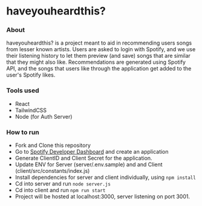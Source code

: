
<h1 text="center">haveyouheardthis?</h1>

### About

haveyouheardthis? is a project meant to aid in recommending users songs from lesser known artists. 
Users are asked to login with Spotify, and we use their listening history to let them preview (and save) songs that are similar that they might also like.
Recommendations are generated using Spotify API, and the songs that users like through the application get added to the user's Spotify likes.

### Tools used

- React
- TailwindCSS
- Node (for Auth Server) 

### How to run

- Fork and Clone this repository
- Go to [Spotify Developer Dashboard](/developer.spotify.com/dashboard/applications) and create an application
- Generate ClientID and Client Secret for the application.
- Update ENV for Server (server/.env.sample) and and Client (client/src/constants/index.js)
- Install dependencies for server and client individually, using `npm install`
- Cd into server and run `node server.js`
- Cd into client and run `npm run start`
- Project will be hosted at localhost:3000, server listening on port 3001.

